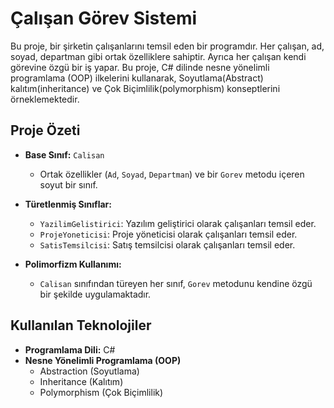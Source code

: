 # Çalışan Görev Sistemi

Bu proje, bir şirketin çalışanlarını temsil eden bir programdır. Her çalışan, ad, soyad, departman gibi ortak özelliklere sahiptir. Ayrıca her çalışan kendi görevine özgü bir iş yapar. Bu proje, C# dilinde nesne yönelimli programlama (OOP) ilkelerini kullanarak, Soyutlama(Abstract) kalıtım(inheritance) ve Çok Biçimlilik(polymorphism) konseptlerini örneklemektedir.

## Proje Özeti

- **Base Sınıf:** `Calisan`  
  - Ortak özellikler (`Ad`, `Soyad`, `Departman`) ve bir `Gorev` metodu içeren soyut bir sınıf.
  
- **Türetlenmiş Sınıflar:**
  - `YazilimGelistirici`: Yazılım geliştirici olarak çalışanları temsil eder.
  - `ProjeYoneticisi`: Proje yöneticisi olarak çalışanları temsil eder.
  - `SatisTemsilcisi`: Satış temsilcisi olarak çalışanları temsil eder.
  
- **Polimorfizm Kullanımı:**
  - `Calisan` sınıfından türeyen her sınıf, `Gorev` metodunu kendine özgü bir şekilde uygulamaktadır.

## Kullanılan Teknolojiler
- **Programlama Dili:** C#
- **Nesne Yönelimli Programlama (OOP)**
  - Abstraction (Soyutlama)
  - Inheritance (Kalıtım)
  - Polymorphism (Çok Biçimlilik)

